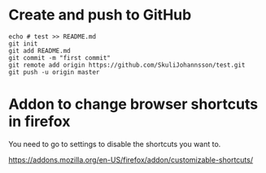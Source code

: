 # Create and push to GitHub
```
echo # test >> README.md
git init
git add README.md
git commit -m "first commit"
git remote add origin https://github.com/SkuliJohannsson/test.git
git push -u origin master
```

# Addon to change browser shortcuts in firefox

You need to go to settings to disable the shortcuts you want to.

https://addons.mozilla.org/en-US/firefox/addon/customizable-shortcuts/